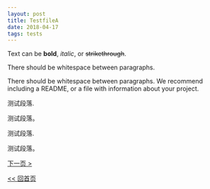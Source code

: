 ```yaml
---
layout: post
title: TestfileA
date: 2018-04-17
tags: tests
---
```


Text can be **bold**, _italic_, or ~~strikethrough~~.

There should be whitespace between paragraphs.

There should be whitespace between paragraphs. We recommend including a README, or a file with information about your project.

测试段落.

测试段落。

测试段落.

测试段落。

[下一页 >](testfileb)

[<< 回首页](..)